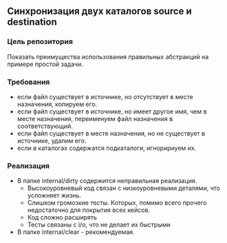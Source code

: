 ## Синхронизация двух каталогов source и destination

### Цель репозитория
Показать преимущества использования правильных абстракций на примере простой задачи.

### Требования
* если файл существует в источнике, но отсутствует в месте назначения, копируем его.
* если файл существует в источнике, но имеет другое имя, чем в месте назначения, переименуем файл назначения в соответствующий.
* если файл существует в месте назначения, но не существует в источнике, удалим его.
* если в каталогах содержатся подкаталоги, игноририуем их. 

### Реализация
* В папке internal/dirty содержится неправильная реализация.
  - Высокоуровневый код связан с низкоуровневыми деталями, что усложняет жизнь.
  - Слишком громозкие тесты. Которых, помимо всего прочего недостаточно для покрытия всех кейсов.
  - Код сложно расширять
  - Тесты связаны с i/o, что не делает их быстрыми 
* В папке internal/clear - рекомендуемая.